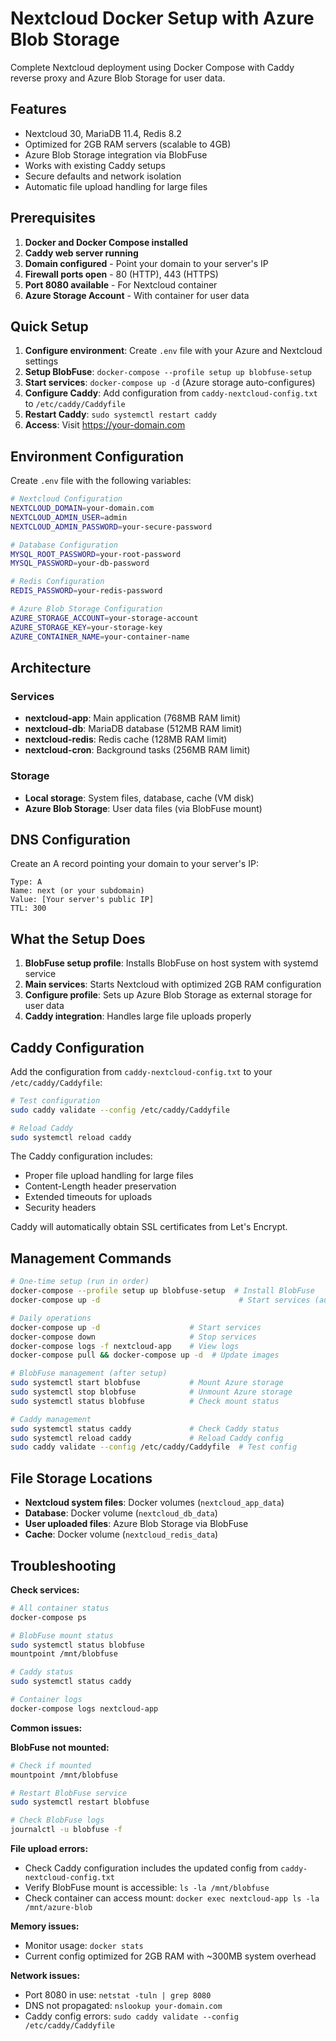 # Nextcloud Docker Setup with Azure Blob Storage

Complete Nextcloud deployment using Docker Compose with Caddy reverse proxy and Azure Blob Storage for user data.

## Features

- Nextcloud 30, MariaDB 11.4, Redis 8.2
- Optimized for 2GB RAM servers (scalable to 4GB)
- Azure Blob Storage integration via BlobFuse
- Works with existing Caddy setups
- Secure defaults and network isolation
- Automatic file upload handling for large files

## Prerequisites

1. **Docker and Docker Compose installed**
2. **Caddy web server running**
3. **Domain configured** - Point your domain to your server's IP
4. **Firewall ports open** - 80 (HTTP), 443 (HTTPS)
5. **Port 8080 available** - For Nextcloud container
6. **Azure Storage Account** - With container for user data

## Quick Setup

1. **Configure environment**: Create `.env` file with your Azure and Nextcloud settings
2. **Setup BlobFuse**: `docker-compose --profile setup up blobfuse-setup`
3. **Start services**: `docker-compose up -d` (Azure storage auto-configures)
4. **Configure Caddy**: Add configuration from `caddy-nextcloud-config.txt` to `/etc/caddy/Caddyfile`
5. **Restart Caddy**: `sudo systemctl restart caddy`
6. **Access**: Visit https://your-domain.com

## Environment Configuration

Create `.env` file with the following variables:

```bash
# Nextcloud Configuration
NEXTCLOUD_DOMAIN=your-domain.com
NEXTCLOUD_ADMIN_USER=admin
NEXTCLOUD_ADMIN_PASSWORD=your-secure-password

# Database Configuration
MYSQL_ROOT_PASSWORD=your-root-password
MYSQL_PASSWORD=your-db-password

# Redis Configuration
REDIS_PASSWORD=your-redis-password

# Azure Blob Storage Configuration
AZURE_STORAGE_ACCOUNT=your-storage-account
AZURE_STORAGE_KEY=your-storage-key
AZURE_CONTAINER_NAME=your-container-name
```

## Architecture

### Services
- **nextcloud-app**: Main application (768MB RAM limit)
- **nextcloud-db**: MariaDB database (512MB RAM limit)
- **nextcloud-redis**: Redis cache (128MB RAM limit)
- **nextcloud-cron**: Background tasks (256MB RAM limit)

### Storage
- **Local storage**: System files, database, cache (VM disk)
- **Azure Blob Storage**: User data files (via BlobFuse mount)

## DNS Configuration

Create an A record pointing your domain to your server's IP:
```
Type: A
Name: next (or your subdomain)
Value: [Your server's public IP]
TTL: 300
```

## What the Setup Does

1. **BlobFuse setup profile**: Installs BlobFuse on host system with systemd service
2. **Main services**: Starts Nextcloud with optimized 2GB RAM configuration
3. **Configure profile**: Sets up Azure Blob Storage as external storage for user data
4. **Caddy integration**: Handles large file uploads properly

## Caddy Configuration

Add the configuration from `caddy-nextcloud-config.txt` to your `/etc/caddy/Caddyfile`:

```bash
# Test configuration
sudo caddy validate --config /etc/caddy/Caddyfile

# Reload Caddy
sudo systemctl reload caddy
```

The Caddy configuration includes:
- Proper file upload handling for large files
- Content-Length header preservation
- Extended timeouts for uploads
- Security headers

Caddy will automatically obtain SSL certificates from Let's Encrypt.

## Management Commands

```bash
# One-time setup (run in order)
docker-compose --profile setup up blobfuse-setup  # Install BlobFuse
docker-compose up -d                               # Start services (auto-configures Azure)

# Daily operations
docker-compose up -d                    # Start services
docker-compose down                     # Stop services
docker-compose logs -f nextcloud-app    # View logs
docker-compose pull && docker-compose up -d  # Update images

# BlobFuse management (after setup)
sudo systemctl start blobfuse           # Mount Azure storage
sudo systemctl stop blobfuse            # Unmount Azure storage
sudo systemctl status blobfuse          # Check mount status

# Caddy management
sudo systemctl status caddy             # Check Caddy status
sudo systemctl reload caddy             # Reload Caddy config
sudo caddy validate --config /etc/caddy/Caddyfile  # Test config
```

## File Storage Locations

- **Nextcloud system files**: Docker volumes (`nextcloud_app_data`)
- **Database**: Docker volume (`nextcloud_db_data`)
- **User uploaded files**: Azure Blob Storage via BlobFuse
- **Cache**: Docker volume (`nextcloud_redis_data`)

## Troubleshooting

**Check services:**
```bash
# All container status
docker-compose ps

# BlobFuse mount status
sudo systemctl status blobfuse
mountpoint /mnt/blobfuse

# Caddy status
sudo systemctl status caddy

# Container logs
docker-compose logs nextcloud-app
```

**Common issues:**

**BlobFuse not mounted:**
```bash
# Check if mounted
mountpoint /mnt/blobfuse

# Restart BlobFuse service
sudo systemctl restart blobfuse

# Check BlobFuse logs
journalctl -u blobfuse -f
```

**File upload errors:**
- Check Caddy configuration includes the updated config from `caddy-nextcloud-config.txt`
- Verify BlobFuse mount is accessible: `ls -la /mnt/blobfuse`
- Check container can access mount: `docker exec nextcloud-app ls -la /mnt/azure-blob`

**Memory issues:**
- Monitor usage: `docker stats`
- Current config optimized for 2GB RAM with ~300MB system overhead

**Network issues:**
- Port 8080 in use: `netstat -tuln | grep 8080`
- DNS not propagated: `nslookup your-domain.com`
- Caddy config errors: `sudo caddy validate --config /etc/caddy/Caddyfile`
